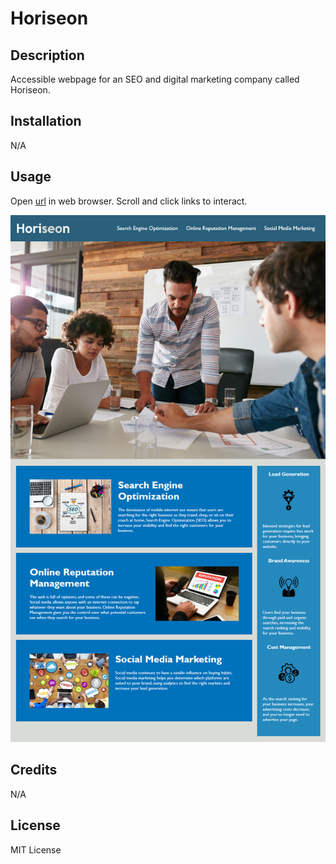 # Horiseon

## Description

Accessible webpage for an SEO and digital marketing company called Horiseon.


## Installation

N/A

## Usage

Open [url](https://bnadel4.github.io/horiseon/) in web browser. Scroll and click links to interact.


![screenshot of horiseon webpage](./assets/images/horiseon-webpage.png)

## Credits

N/A

## License

MIT License
